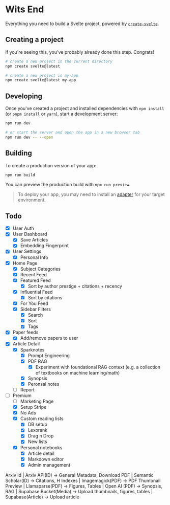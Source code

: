 # Wits End

Everything you need to build a Svelte project, powered by [`create-svelte`](https://github.com/sveltejs/kit/tree/main/packages/create-svelte).

## Creating a project

If you're seeing this, you've probably already done this step. Congrats!

```bash
# create a new project in the current directory
npm create svelte@latest

# create a new project in my-app
npm create svelte@latest my-app
```

## Developing

Once you've created a project and installed dependencies with `npm install` (or `pnpm install` or `yarn`), start a development server:

```bash
npm run dev

# or start the server and open the app in a new browser tab
npm run dev -- --open
```

## Building

To create a production version of your app:

```bash
npm run build
```

You can preview the production build with `npm run preview`.

> To deploy your app, you may need to install an [adapter](https://kit.svelte.dev/docs/adapters) for your target environment.

## Todo

- [x] User Auth
- [x] User Dashboard
    - [x] Save Articles
    - [x] Embedding Fingerprint
- [x] User Settings
    - [x] Personal Info
- [x] Home Page
    - [x] Subject Categories
    - [x] Recent Feed
    - [x] Featured Feed
        - [x] Sort by author prestige + citations + recency
    - [x] Influential Feed
        - [x] Sort by citations
    - [x] For You Feed
    - [x] Sidebar Filters
        - [x] Search
        - [x] Sort
        - [x] Tags
- [x] Paper feeds
    - [x] Add/remove papers to user
- [x] Article Detail
    - [x] Sparknotes
        - [x] Prompt Engineering
        - [x] PDF RAG
            - [x] Experiment with foundational RAG context (e.g. a collection of textbooks on machine learning/math)
        - [x] Synopsis
        - [x] Peronsal notes
    - [ ] Report

- [ ] Premium
    - [ ] Marketing Page
    - [x] Setup Stripe
    - [x] No Ads
    - [x] Custom reading lists
        - [x] DB setup
        - [x] Lexorank
        - [x] Drag n Drop
        - [x] New lists
    - [x] Personal notebooks
        - [x] Article detail
        - [x] Markdown editor
        - [x] Admin management

Arxiv Id 
| Arxiv API(ID) -> General Metadata, Download PDF
| Semantic Scholar(ID) -> Citations, H Indexes
| Imagemagick(PDF) -> PDF Thumbnail Preview
| Llamaparse(PDF) -> Figures, Tables
| Open AI (PDF) -> Synopsis, RAG
| Supabase Bucket(Media) -> Upload thumbnails, figures, tables
| Supabase(Article) -> Upload article